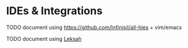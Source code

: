 
# IDEs & Integrations

TODO document using https://github.com/Infinisil/all-hies + vim/emacs

TODO document using [Leksah](http://leksah.org/index.html)
